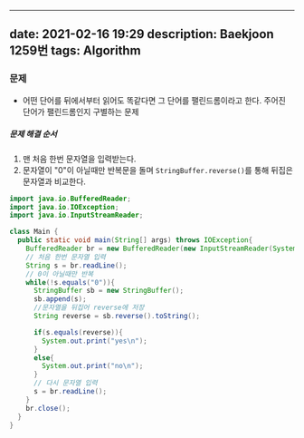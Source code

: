 
---
date: 2021-02-16 19:29
description: Baekjoon 1259번
tags: Algorithm
---

### 문제
* 어떤 단어를 뒤에서부터 읽어도 똑같다면 그 단어를 팰린드롬이라고 한다. 주어진 단어가 팰린드롬인지 구별하는 문제

##### 문제 해결 순서
1. 맨 처음 한번 문자열을 입력받는다.
2. 문자열이 "0"이 아닐때만 반복문을 돌며 `StringBuffer.reverse()`를 통해 뒤집은 문자열과 비교한다.

```java
import java.io.BufferedReader;
import java.io.IOException;
import java.io.InputStreamReader;

class Main {
  public static void main(String[] args) throws IOException{
    BufferedReader br = new BufferedReader(new InputStreamReader(System.in));
    // 처음 한번 문자열 입력
    String s = br.readLine();
    // 0이 아닐때만 반복
    while(!s.equals("0")){
      StringBuffer sb = new StringBuffer();
      sb.append(s);
      //문자열을 뒤집어 reverse에 저장
      String reverse = sb.reverse().toString();

      if(s.equals(reverse)){
        System.out.print("yes\n");
      }
      else{
        System.out.print("no\n");
      }
      // 다시 문자열 입력
      s = br.readLine();
    }
    br.close();
  }
}
```
